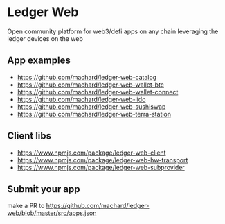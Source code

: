 # Ledger Web

Open community platform for web3/defi apps on any chain leveraging the ledger devices on the web

## App examples

- https://github.com/machard/ledger-web-catalog
- https://github.com/machard/ledger-web-wallet-btc
- https://github.com/machard/ledger-web-wallet-connect
- https://github.com/machard/ledger-web-lido
- https://github.com/machard/ledger-web-sushiswap
- https://github.com/machard/ledger-web-terra-station

## Client libs

- https://www.npmjs.com/package/ledger-web-client
- https://www.npmjs.com/package/ledger-web-hw-transport
- https://www.npmjs.com/package/ledger-web-subprovider

## Submit your app

make a PR to https://github.com/machard/ledger-web/blob/master/src/apps.json
